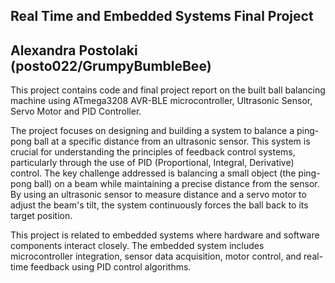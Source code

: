 Real Time and Embedded Systems Final Project
--------------------------------------------
Alexandra Postolaki (posto022/GrumpyBumbleBee)
--------------------------------------------
  This project contains code and final project report on the built ball balancing machine using ATmega3208 AVR-BLE microcontroller, Ultrasonic Sensor,
  Servo Motor and PID Controller.
  
  The project focuses on designing and building a system to balance a ping-pong ball at a specific
  distance from an ultrasonic sensor. This system is crucial for understanding the principles of
  feedback control systems, particularly through the use of PID (Proportional, Integral, Derivative)
  control. The key challenge addressed is balancing a small object (the ping-pong ball) on a beam
  while maintaining a precise distance from the sensor. By using an ultrasonic sensor to measure
  distance and a servo motor to adjust the beam's tilt, the system continuously forces the ball back to
  its target position.
  
  This project is related to embedded systems where hardware and software components interact
  closely. The embedded system includes microcontroller integration, sensor data acquisition, motor
  control, and real-time feedback using PID control algorithms.
